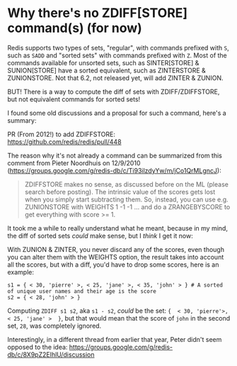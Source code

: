 # Why there's no ZDIFF[STORE] command(s) (for now)

Redis supports two types of sets, "regular", with commands prefixed with `S`,
such as `SADD` and "sorted sets" with commands prefixed with `Z`. Most of the
commands available for unsorted sets, such as SINTER[STORE] & SUNION[STORE]
have a sorted equivalent, such as ZINTERSTORE & ZUNIONSTORE. Not that 6.2, not
released yet, will add ZINTER & ZUNION.

BUT! There is a way to compute the diff of sets with ZDIFF/ZDIFFSTORE, but not
equivalent commands for sorted sets!

I found some old discussions and a proposal for such a command, here's a summary:

PR (From 2012!) to add ZDIFFSTORE: https://github.com/redis/redis/pull/448

The reason why it's not already a command can be summarized from this comment
from Pieter Noordhuis on 12/9/2010
(https://groups.google.com/g/redis-db/c/Ti93ilzdyYw/m/jCo1QrMLgncJ):

> ZDIFFSTORE makes no sense, as discussed before on the ML (please search
> before posting). The intrinsic value of the scores gets lost when you simply
> start subtracting them. So, instead, you can use e.g. ZUNIONSTORE with WEIGHTS
> 1 -1 -1 ... and do a ZRANGEBYSCORE to get everything with score >= 1.

It took me a while to really understand what he meant, because in my mind, the
diff of sorted sets _could_ make sense, but I _think_ I get it now:

With ZUNION & ZINTER, you never discard any of the scores, even though you can
alter them with the WEIGHTS option, the result takes into account all the
scores, but with a diff, you'd have to drop some scores, here is an example:

```
s1 = { < 30, 'pierre' >, < 25, 'jane' >, < 35, 'john' > } # A sorted of unique user names and their age is the score
s2 = { < 28, 'john' > }
```

Computing `ZDIFF s1 s2`, aka `s1 - s2`, _could_ be the set: `{  < 30, 'pierre'>, < 25, 'jane' >  }`, 
but that would mean that the score of `john` in the second set, `28`, was completely ignored.

Interestingly, in a different thread from earlier that year, Peter didn't seem
opposed to the idea:
https://groups.google.com/g/redis-db/c/8X9pZ2EIhlU/discussion
